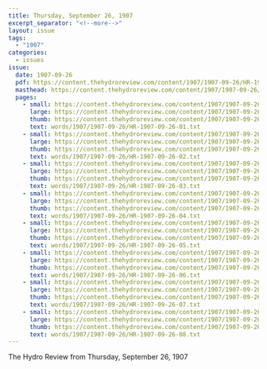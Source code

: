 ```yaml
---
title: Thursday, September 26, 1907
excerpt_separator: "<!--more-->"
layout: issue
tags:
  - "1907"
categories:
  - issues
issue:
  date: 1907-09-26
  pdf: https://content.thehydroreview.com/content/1907/1907-09-26/HR-1907-09-26.pdf
  masthead: https://content.thehydroreview.com/content/1907/1907-09-26/masthead/HR-1907-09-26.jpg
  pages:
    - small: https://content.thehydroreview.com/content/1907/1907-09-26/small/HR-1907-09-26-01.jpg
      large: https://content.thehydroreview.com/content/1907/1907-09-26/large/HR-1907-09-26-01.jpg
      thumb: https://content.thehydroreview.com/content/1907/1907-09-26/thumbnails/HR-1907-09-26-01.jpg
      text: words/1907/1907-09-26/HR-1907-09-26-01.txt
    - small: https://content.thehydroreview.com/content/1907/1907-09-26/small/HR-1907-09-26-02.jpg
      large: https://content.thehydroreview.com/content/1907/1907-09-26/large/HR-1907-09-26-02.jpg
      thumb: https://content.thehydroreview.com/content/1907/1907-09-26/thumbnails/HR-1907-09-26-02.jpg
      text: words/1907/1907-09-26/HR-1907-09-26-02.txt
    - small: https://content.thehydroreview.com/content/1907/1907-09-26/small/HR-1907-09-26-03.jpg
      large: https://content.thehydroreview.com/content/1907/1907-09-26/large/HR-1907-09-26-03.jpg
      thumb: https://content.thehydroreview.com/content/1907/1907-09-26/thumbnails/HR-1907-09-26-03.jpg
      text: words/1907/1907-09-26/HR-1907-09-26-03.txt
    - small: https://content.thehydroreview.com/content/1907/1907-09-26/small/HR-1907-09-26-04.jpg
      large: https://content.thehydroreview.com/content/1907/1907-09-26/large/HR-1907-09-26-04.jpg
      thumb: https://content.thehydroreview.com/content/1907/1907-09-26/thumbnails/HR-1907-09-26-04.jpg
      text: words/1907/1907-09-26/HR-1907-09-26-04.txt
    - small: https://content.thehydroreview.com/content/1907/1907-09-26/small/HR-1907-09-26-05.jpg
      large: https://content.thehydroreview.com/content/1907/1907-09-26/large/HR-1907-09-26-05.jpg
      thumb: https://content.thehydroreview.com/content/1907/1907-09-26/thumbnails/HR-1907-09-26-05.jpg
      text: words/1907/1907-09-26/HR-1907-09-26-05.txt
    - small: https://content.thehydroreview.com/content/1907/1907-09-26/small/HR-1907-09-26-06.jpg
      large: https://content.thehydroreview.com/content/1907/1907-09-26/large/HR-1907-09-26-06.jpg
      thumb: https://content.thehydroreview.com/content/1907/1907-09-26/thumbnails/HR-1907-09-26-06.jpg
      text: words/1907/1907-09-26/HR-1907-09-26-06.txt
    - small: https://content.thehydroreview.com/content/1907/1907-09-26/small/HR-1907-09-26-07.jpg
      large: https://content.thehydroreview.com/content/1907/1907-09-26/large/HR-1907-09-26-07.jpg
      thumb: https://content.thehydroreview.com/content/1907/1907-09-26/thumbnails/HR-1907-09-26-07.jpg
      text: words/1907/1907-09-26/HR-1907-09-26-07.txt
    - small: https://content.thehydroreview.com/content/1907/1907-09-26/small/HR-1907-09-26-08.jpg
      large: https://content.thehydroreview.com/content/1907/1907-09-26/large/HR-1907-09-26-08.jpg
      thumb: https://content.thehydroreview.com/content/1907/1907-09-26/thumbnails/HR-1907-09-26-08.jpg
      text: words/1907/1907-09-26/HR-1907-09-26-08.txt
---
```


The Hydro Review from Thursday, September 26, 1907

<!--more-->

